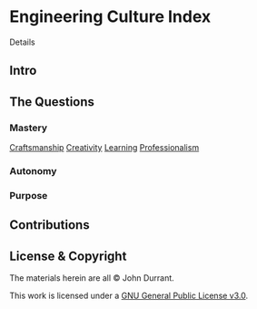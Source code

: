 # Engineering Culture Index

Details

## Intro

## The Questions

### Mastery
<a href="/craftsmanship.md">Craftsmanship</a>
<a href="/creativity.md">Creativity</a>
<a href="/learning.md">Learning</a>
<a href="/professionalism.md">Professionalism</a>

### Autonomy

### Purpose

## Contributions

## License & Copyright

The materials herein are all &copy; John Durrant.

This work is licensed under a <a rel="/license" href="/LICENSE">GNU General Public License v3.0</a>.
